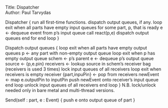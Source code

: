 Title: Dispatcher  
Author: Paul Tarvydas

Dispatcher {
  run all first-time functions.
  dispatch output queues, if any.
  loop 
    exit when all parts have empty input queues
    for some part, p, that is ready
       e <- dequeue event from p’s input queue
       call react(p,e)
       dispatch output queues
    end for 
  end loop
}

Dispatch output queues {
  loop
    exit when all parts have empty output queues
    p <- any part with non-empty output queue
    loop
      exit when p has empty output queue
      schem <- p’s parent
      e <- dequeue p’s output queue
      source <- {p,e.pin}
      receivers <- lookup source in schem’s receiver bag
      (receivers is used 3 times)
      lock input queues of all receivers
      loop
        exit when receivers is empty
        receiver {part,inpuPin} <- pop from receivers
        newEvent <- map e.outputPin to inputPin
        push newEvent onto receiver’s input queue
      end loop
      unlock input queues of all receivers
    end loop
}
N.B. lock/unlock needed only in bare metal and multi-thread versions.

Send(self : part, e : Event) {
  push e onto output queue of part
}